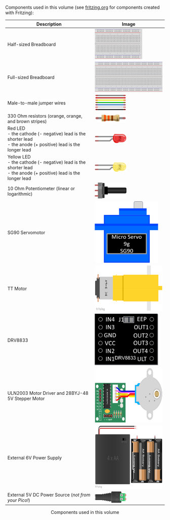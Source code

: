 Components used in this volume (see [fritzing.org](https://fritzing.org/) for components created with Fritzing): 


| Description            | Image               |
| ---------------------- | ------------------- |
| Half-sized Breadboard                                 | <img src="images/HalfSizeBreadboard.png"            width="150" height="96"> |
| Full-sized Breadboard                                 | <img src="images/FullSizeBreadboard.png"            width="300" height="96"> |
| Male-to-male jumper wires                             | <img src="images/M2MJumperWires_AssortedColors.png" width="100" height="50"> |
| 330 Ohm resistors (orange, orange, and brown stripes) | <img src="images/330OhmResistor.png"                width="100" height="25"> |
| Red LED<br/>- the cathode (- negative) lead is the shorter lead<br/>- the anode (+ positive) lead is the longer lead | <img src="images/RedLED.png" width="100" height="30"> |
| Yellow LED<br/>- the cathode (- negative) lead is the shorter lead<br/>- the anode (+ positive) lead is the longer lead | <img src="images/YellowLED.png" width="100" height="30"> |
| 10 Ohm Potentiometer (linear or logarithmic) | <img src="images/Potentiometer_horizontal.png" width="100" height="50"> |
| SG90 Servomotor | <img src="images/SG90_Graphic.png" width="200" height="194"> |
| TT Motor | <img src="images/TT Motor Part.png" width="300" height="145"> |
| DRV8833 | <img src="images/DRV8833_Pinout.png" width="200" height="163"> |
| ULN2003 Motor Driver and 28BYJ-48 5V Stepper Motor | <img src="images/Stepper_28BYJ-48_ULN2003_PART.png" width="300" height="173"> |
| External 6V Power Supply | <img src="images/4xAABatteryCase_BatteryPack.png" width="330" height="200"> |
| External 5V DC Power Source (*not from your Pico!*) | <img src="images/2.1mm Barrel Jack with Terminal Block_AdaFruit_368.png" width="100" height="36">  |

<figcaption align="center">Components used in this volume</figcaption>


